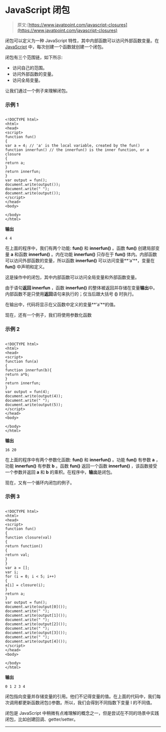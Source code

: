 # JavaScript 闭包

> 原文:[https://www.javatpoint.com/javascript-closures](https://www.javatpoint.com/javascript-closures)

闭包可以定义为一种 JavaScript 特性，其中内部函数可以访问外部函数变量。在 [JavaScript](https://www.javatpoint.com/javascript-tutorial) 中，每次创建一个函数就创建一个闭包。

闭包有三个范围链，如下所示:

*   访问自己的范围。
*   访问外部函数的变量。
*   访问全局变量。

让我们通过一个例子来理解闭包。

### 示例 1

```

<!DOCTYPE html>
<html>
<head>
<script>
function fun()
{
var a = 4; // 'a' is the local variable, created by the fun()
function innerfun() // the innerfun() is the inner function, or a closure
{
return a;
}
return innerfun;
}
var output = fun();
document.write(output());
document.write(" ");
document.write(output());
</script>
</head>
<body>

</body>
</html>

```

**输出**

```
4 4

```

在上面的程序中，我们有两个功能: **fun()** 和 **innerfun()** 。函数 **fun()** 创建局部变量 **a** 和函数 **innerfun()** 。内在功能 **innerfun()** 只存在于 **fun()** 体内。内部函数可以访问外部函数的变量，所以函数 **innerfun()** 可以访问变量**‘a’**，变量在 **fun()** 中声明和定义。

这是操作中的闭包，其中内部函数可以访问全局变量和外部函数变量。

由于语句**返回 innerfun** ，函数 **innerfun()** 的整体被返回并存储在变量**输出**中。内部函数不是只使用**返回**语句来执行的；仅当后跟大括号 **()** 时执行。

在输出中，代码将显示在父函数中定义的变量**‘a’**的值。

现在，还有一个例子，我们将使用参数化函数

### 示例 2

```

<!DOCTYPE html>
<html>
<head>
<script>
function fun(a)
{
function innerfun(b){
return a*b;
}
return innerfun;
}
var output = fun(4);
document.write(output(4));
document.write(" ");
document.write(output(5));
</script>
</head>
<body>

</body>
</html>

```

**输出**

```
16 20

```

在上面的程序中有两个参数化函数: **fun()** 和 **innerfun()** 。功能 **fun()** 有参数 **a** ，功能 **innerfun()** 有参数 **b** 。函数 **fun()** 返回一个函数 **innerfun()** ，该函数接受一个参数并返回 **a** 和 **b** 的乘积。在程序中，**输出**是闭包。

现在，又有一个循环内闭包的例子。

### 示例 3

```

<!DOCTYPE html>
<html>
<head>
<script>
function fun()
{
function closure(val)
{
return function()
{
return val;
}
}
var a = [];
var i; 
for (i = 0; i < 5; i++)
{
a[i] = closure(i); 
}
return a;
}
var output = fun();
document.write(output[0]());
document.write(" ");
document.write(output[1]());
document.write(" ");
document.write(output[2]());
document.write(" ");
document.write(output[3]());
document.write(" ");
document.write(output[4]());
</script>
</head>
<body>

</body>
</html>

```

**输出**

```
0 1 2 3 4

```

闭包指向变量并存储变量的引用。他们不记得变量的值。在上面的代码中，我们每次调用都更新函数闭包()参数。所以，我们会得到不同指数下变量 I 的不同值。

闭包是 JavaScript 中稍微有点难理解的概念之一，但是尝试在不同的场景中实践闭包，比如创建回调、getter/setter。

* * *